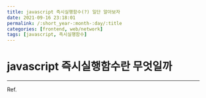```yaml
---
title: javascript 즉시실행함수(?) 일단 알아보자
date: 2021-09-16 23:18:01
permalink: /:short_year-:month-:day/:title
categories: [frontend, web/network]
tags: [javascript, 즉시실행함수]
---
```


# javascript 즉시실행함수란 무엇일까


---

Ref.
